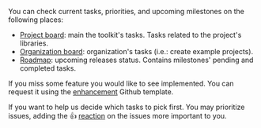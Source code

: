 
You can check current tasks, priorities, and upcoming milestones on the following places:

* [Project board]: main the toolkit's tasks. Tasks related to the project's libraries.
* [Organization board]: organization's tasks (i.e.: create example projects).
* [Roadmap]: upcoming releases status. Contains milestones' pending and completed tasks.

If you miss some feature you would like to see implemented. You can request it using the
[enhancement] Github template.

If you want to help us decide which tasks to pick first. You may prioritize issues, adding the
:+1: [reaction] on the issues more important to you.

[project board]: https://github.com/hexagonkt/hexagon/projects/1
[organization board]: https://github.com/orgs/hexagonkt/projects/1
[Roadmap]: https://github.com/hexagonkt/hexagon/milestones

[enhancement]: https://github.com/hexagonkt/hexagon/issues/new?template=enhancement.md
[reaction]: https://github.com/blog/2119-add-reactions-to-pull-requests-issues-and-comments

